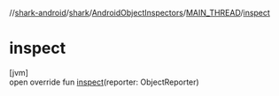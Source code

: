 //[shark-android](../../../../index.md)/[shark](../../index.md)/[AndroidObjectInspectors](../index.md)/[MAIN_THREAD](index.md)/[inspect](inspect.md)

# inspect

[jvm]\
open override fun [inspect](inspect.md)(reporter: ObjectReporter)
